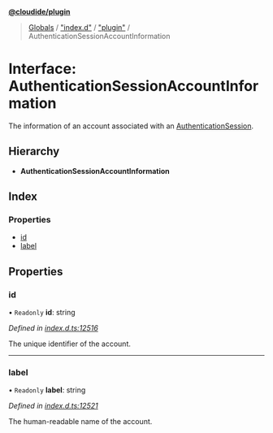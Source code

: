 **[@cloudide/plugin](../README.md)**

> [Globals](../README.md) / ["index.d"](../modules/_index_d_.md) / ["plugin"](../modules/_index_d_._plugin_.md) / AuthenticationSessionAccountInformation

# Interface: AuthenticationSessionAccountInformation

The information of an account associated with an [AuthenticationSession](#AuthenticationSession).

## Hierarchy

* **AuthenticationSessionAccountInformation**

## Index

### Properties

* [id](_index_d_._plugin_.authenticationsessionaccountinformation.md#id)
* [label](_index_d_._plugin_.authenticationsessionaccountinformation.md#label)

## Properties

### id

• `Readonly` **id**: string

*Defined in [index.d.ts:12516](https://github.com/shuyaqian/cloudide-plugin-api/blob/9d985be/index.d.ts#L12516)*

The unique identifier of the account.

___

### label

• `Readonly` **label**: string

*Defined in [index.d.ts:12521](https://github.com/shuyaqian/cloudide-plugin-api/blob/9d985be/index.d.ts#L12521)*

The human-readable name of the account.
